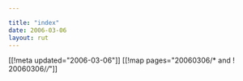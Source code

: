 ```yaml
---

title: "index"
date: 2006-03-06
layout: rut
---
```


[[!meta updated="2006-03-06"]]
[[!map pages="20060306/* and ! 20060306/*/*"]]
